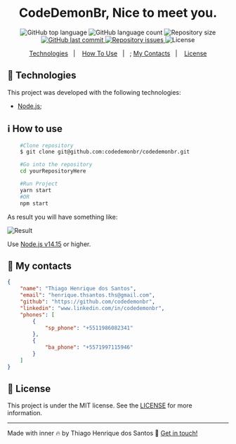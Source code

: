 <h1 align="center">
    CodeDemonBr, Nice to meet you.
</h1>
<p align="center">
  <img alt="GitHub top language" src="https://img.shields.io/github/languages/top/codedemonbr/codedemonbr">

  <img alt="GitHub language count" src="https://img.shields.io/github/languages/count/codedemonbr/codedemonbr">

  <img alt="Repository size" src="https://img.shields.io/github/repo-size/codedemonbr/codedemonbr">

  <a href="https://github.com/codedemonbr/codedemonbr/commits/master">
    <img alt="GitHub last commit" src="https://img.shields.io/github/last-commit/codedemonbr/codedemonbr">
  </a>

  <a href="https://github.com/codedemonbr/codedemonbr/issues">
    <img alt="Repository issues" src="https://img.shields.io/github/issues/codedemonbr/codedemonbr">
  </a>

  <img alt="License" src="https://img.shields.io/github/license/codedemonbr/codedemonbr">
</p>

<!-- Index -->

<p align="center">
  <a href="#rocket-technologies">Technologies</a>&nbsp;&nbsp;&nbsp;|&nbsp;&nbsp;&nbsp;
  <a href="#information_source-how-to-use">How To Use</a>&nbsp;&nbsp;&nbsp;|&nbsp;&nbsp;&nbsp;;
  <a href="#card_index-my-contacts">My Contacts</a>&nbsp;&nbsp;&nbsp;|&nbsp;&nbsp;&nbsp;
  <a href="#memo-License">License</a>
</p>

## :rocket: Technologies

This project was developed with the following technologies:

-   [Node.js](https://nodejs.org/en/);

## :information_source: How to use

```bash
    #Clone repository
    $ git clone git@github.com:codedemonbr/codedemonbr.git

    #Go into the repository
    cd yourRepositoryHere

    #Run Project
    yarn start
    #OR
    npm start

```

As result you will have something like:

<p align="left">
  <img alt="Result" src="https://res.cloudinary.com/codedemonbr/image/upload/v1620257638/personalInfo_l6pttj.gif">
</p>

Use [Node.js v14.15][nodejs] or higher.

## :card_index: My contacts

```json
{
    "name": "Thiago Henrique dos Santos",
    "email": "henrique.thsantos.ths@gmail.com",
    "github": "https://github.com/codedemonbr",
    "linkedin": "www.linkedin.com/in/codedemonbr",
    "phones": [
        {
            "sp_phone": "+5511986082341"
        },
        {
            "ba_phone": "+5571997115946"
        }
    ]
}
```

## :memo: License

This project is under the MIT license. See the [LICENSE](https://github.com/codedemonbr/codedemonbr/blob/master/LICENSE) for more information.

---

Made with inner :fire: by Thiago Henrique dos Santos :wave: [Get in touch!](www.linkedin.com/in/codedemonbr)

[nodejs]: https://nodejs.org/

